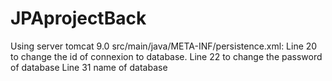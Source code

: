# JPAprojectBack
Using server tomcat 9.0
src/main/java/META-INF/persistence.xml: 
Line 20 to change the id of connexion to database.
Line 22 to change the password of database
Line 31 name of database
